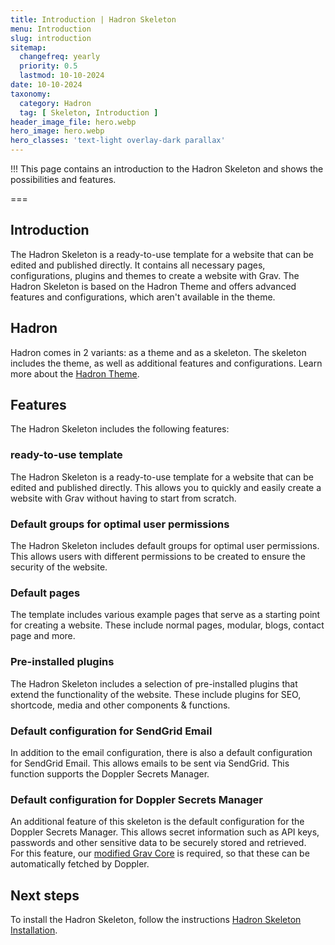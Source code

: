 ```yaml
---
title: Introduction | Hadron Skeleton
menu: Introduction
slug: introduction
sitemap:
  changefreq: yearly
  priority: 0.5
  lastmod: 10-10-2024
date: 10-10-2024
taxonomy:
  category: Hadron
  tag: [ Skeleton, Introduction ]
header_image_file: hero.webp
hero_image: hero.webp
hero_classes: 'text-light overlay-dark parallax'
---
```


!!! This page contains an introduction to the Hadron Skeleton and shows the possibilities and features.

===

## Introduction
The Hadron Skeleton is a ready-to-use template for a website that can be edited and published directly. It contains all necessary pages, configurations, plugins and themes to create a website with Grav. The Hadron Skeleton is based on the Hadron Theme and offers advanced features and configurations, which aren't available in the theme.

## Hadron
Hadron comes in 2 variants: as a theme and as a skeleton. The skeleton includes the theme, as well as additional features and configurations. Learn more about the [Hadron Theme](/hadron/theme/introduction).

## Features
The Hadron Skeleton includes the following features:

### ready-to-use template
The Hadron Skeleton is a ready-to-use template for a website that can be edited and published directly. This allows you to quickly and easily create a website with Grav without having to start from scratch.

### Default groups for optimal user permissions
The Hadron Skeleton includes default groups for optimal user permissions. This allows users with different permissions to be created to ensure the security of the website.

### Default pages
The template includes various example pages that serve as a starting point for creating a website. These include normal pages, modular, blogs, contact page and more.

### Pre-installed plugins
The Hadron Skeleton includes a selection of pre-installed plugins that extend the functionality of the website. These include plugins for SEO, shortcode, media and other components & functions.

### Default configuration for SendGrid Email
In addition to the email configuration, there is also a default configuration for SendGrid Email. This allows emails to be sent via SendGrid. This function supports the Doppler Secrets Manager.

### Default configuration for Doppler Secrets Manager
An additional feature of this skeleton is the default configuration for the Doppler Secrets Manager. This allows secret information such as API keys, passwords and other sensitive data to be securely stored and retrieved.  
For this feature, our [modified Grav Core](https://github.com/Crabston/grav) is required, so that these can be automatically fetched by Doppler.

## Next steps
To install the Hadron Skeleton, follow the instructions [Hadron Skeleton Installation](/hadron/skeleton/installation).
